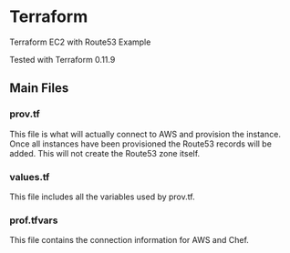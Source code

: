 # Terraform
Terraform EC2 with Route53 Example

Tested with Terraform 0.11.9

## Main Files

### prov.tf

This file is what will actually connect to AWS and provision the instance. Once all instances have been provisioned the
Route53 records will be added. This will not create the Route53 zone itself. 

### values.tf

This file includes all the variables used by prov.tf. 

### prof.tfvars

This file contains the connection information for AWS and Chef. 
